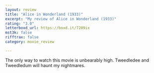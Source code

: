 ```yaml
---
layout: review
title: "Alice in Wonderland (1933)"
excerpt: "My review of Alice in Wonderland (1933)"
rating: "3.0"
letterboxd_url: https://boxd.it/7209ix
mst3k: false
rifftrax: false
category: movie_review

---
```


The only way to watch this movie is unbearably high. Tweedledee and Tweedledum will haunt my nightmares.